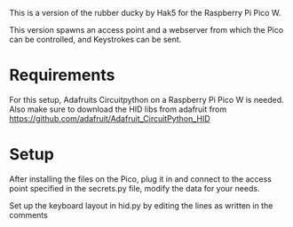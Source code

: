 This is a version of the rubber ducky by Hak5 for the Raspberry Pi Pico W.

This version spawns an access point and a webserver from which the Pico can be controlled, and Keystrokes can be sent.

# Requirements
For this setup, Adafruits Circuitpython on a Raspberry Pi Pico W is needed.
Also make sure to download the HID libs from adafruit from https://github.com/adafruit/Adafruit_CircuitPython_HID

# Setup
After installing the files on the Pico, plug it in and connect to the access point specified in the secrets.py file, modify the data for your needs.

Set up the keyboard layout in hid.py by editing the lines as written in the comments
